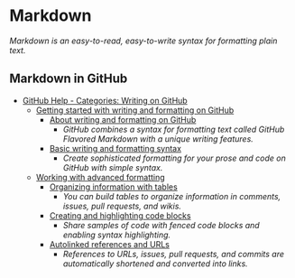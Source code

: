# Markdown

_Markdown is an easy-to-read, easy-to-write syntax for formatting plain text._


## Markdown in GitHub

- [GitHub Help - Categories: Writing on GitHub](https://help.github.com/categories/writing-on-github/)
  - [Getting started with writing and formatting on GitHub](https://help.github.com/articles/getting-started-with-writing-and-formatting-on-github/)
    - [About writing and formatting on GitHub](https://help.github.com/articles/about-writing-and-formatting-on-github/)
      - _GitHub combines a syntax for formatting text called GitHub Flavored Markdown with a unique writing features._
    - [Basic writing and formatting syntax](https://help.github.com/articles/basic-writing-and-formatting-syntax/)
      - _Create sophisticated formatting for your prose and code on GitHub with simple syntax._
  - [Working with advanced formatting](https://help.github.com/articles/working-with-advanced-formatting/)
    - [Organizing information with tables](https://help.github.com/articles/organizing-information-with-tables/)
      - _You can build tables to organize information in comments, issues, pull requests, and wikis._
    - [Creating and highlighting code blocks](https://help.github.com/articles/creating-and-highlighting-code-blocks/)
      - _Share samples of code with fenced code blocks and enabling syntax highlighting._
    - [Autolinked references and URLs](https://help.github.com/articles/autolinked-references-and-urls/)
      - _References to URLs, issues, pull requests, and commits are automatically shortened and converted into links._
